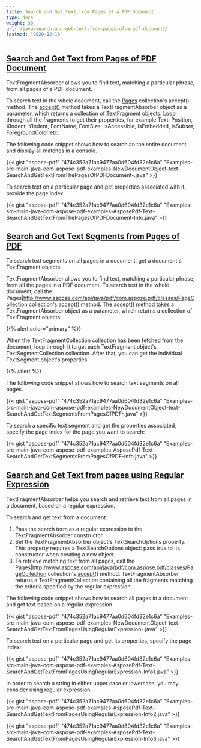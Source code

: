 ```yaml
---
title: Search and Get Text from Pages of a PDF Document
type: docs
weight: 30
url: /java/search-and-get-text-from-pages-of-a-pdf-document/
lastmod: "2020-12-16"
---
```


## <ins>**Search and Get Text from Pages of PDF Document**
TextFragmentAbsorber allows you to find text, matching a particular phrase, from all pages of a PDF document.

To search text in the whole document, call the [Pages](https://apireference.aspose.com/java/pdf/com.aspose.pdf/Page) collection's accept() method. The [accept()](https://apireference.aspose.com/java/pdf/com.aspose.pdf/TextFragmentAbsorber) method takes a TextFragmentAbsorber object as a parameter, which returns a collection of TextFragment objects. Loop through all the fragments to get their properties, for example Text, Position, XIndent, YIndent, FontName, FontSize, IsAccessible, IsEmbedded, IsSubset, ForegroundColor etc.

The following code snippet shows how to search an the entire document and display all matches in a console.

{{< gist "aspose-pdf" "474c352a71ac9477aa0d604fd32e1c6a" "Examples-src-main-java-com-aspose-pdf-examples-NewDocumentObject-text-SearchAndGetTextFromThePagesOfPDFDocument-.java" >}}


To search text on a particular page and get properties associated with it, provide the page index:

{{< gist "aspose-pdf" "474c352a71ac9477aa0d604fd32e1c6a" "Examples-src-main-java-com-aspose-pdf-examples-AsposePdf-Text-SearchAndGetTextFromThePagesOfPDFDocument-Info.java" >}}
## <ins>**Search and Get Text Segments from Pages of PDF**
To search text segments on all pages in a document, get a document's TextFragment objects.

TextFragmentAbsorber allows you to find text, matching a particular phrase, from all the pages in a PDF document. To search text in the whole document, call the Pages|http://www.aspose.com/api/java/pdf/com.aspose.pdf/classes/PageCollection collection's [accept()](https://apireference.aspose.com/java/pdf/com.aspose.pdf/TextFragmentAbsorber) method. The [accept()](https://apireference.aspose.com/java/pdf/com.aspose.pdf/TextFragmentAbsorber) method takes a TextFragmentAbsorber object as a parameter, which returns a collection of TextFragment objects.

{{% alert color="primary" %}}

When the TextFragmentCollection collection has been fetched from the document, loop through it to get each TextFragment object's TextSegmentCollection collection. After that, you can get the individual TextSegment object's properties.

{{% /alert %}}

The following code snippet shows how to search text segments on all pages.

{{< gist "aspose-pdf" "474c352a71ac9477aa0d604fd32e1c6a" "Examples-src-main-java-com-aspose-pdf-examples-NewDocumentObject-text-SearchAndGetTextSegmentsFromPagesOfPDF-.java" >}}


To search a specific text segment and get the properties associated, specify the page index for the page you want to search:

{{< gist "aspose-pdf" "474c352a71ac9477aa0d604fd32e1c6a" "Examples-src-main-java-com-aspose-pdf-examples-AsposePdf-Text-SearchAndGetTextSegmentsFromPagesOfPDF-Info.java" >}}
## <ins>**Search and Get Text from pages using Regular Expression**
TextFragmentAbsorber helps you search and retrieve text from all pages in a document, based on a regular expression.

To search and get text from a document:

1. Pass the search term as a regular expression to the TextFragmentAbsorber constructor.
1. Set the TextFragmentAbsorber object's TextSearchOptions property.
   This property requires a TextSearchOptions object: pass true to its constructor when creating a new object.
1. To retrieve matching text from all pages, call the Pages|http://www.aspose.com/api/java/pdf/com.aspose.pdf/classes/PageCollection collection's [accept()](https://apireference.aspose.com/java/pdf/com.aspose.pdf/TextFragmentAbsorber) method.
   TextFragmentAbsorber returns a TextFragmentCollection containing all the fragments matching the criteria specified by the regular expression.

The following code snippet shows how to search all pages in a document and get text based on a regular expression.

{{< gist "aspose-pdf" "474c352a71ac9477aa0d604fd32e1c6a" "Examples-src-main-java-com-aspose-pdf-examples-NewDocumentObject-text-SearchAndGetTextFromPagesUsingRegularExpression-.java" >}}


To search text on a particular page and get its properties, specify the page index:

{{< gist "aspose-pdf" "474c352a71ac9477aa0d604fd32e1c6a" "Examples-src-main-java-com-aspose-pdf-examples-AsposePdf-Text-SearchAndGetTextFromPagesUsingRegularExpression-Info1.java" >}}


In order to search a string in either upper case or lowercase, you may consider using regular expression.

{{< gist "aspose-pdf" "474c352a71ac9477aa0d604fd32e1c6a" "Examples-src-main-java-com-aspose-pdf-examples-AsposePdf-Text-SearchAndGetTextFromPagesUsingRegularExpression-Info2.java" >}}

{{< gist "aspose-pdf" "474c352a71ac9477aa0d604fd32e1c6a" "Examples-src-main-java-com-aspose-pdf-examples-AsposePdf-Text-SearchAndGetTextFromPagesUsingRegularExpression-Info3.java" >}}
